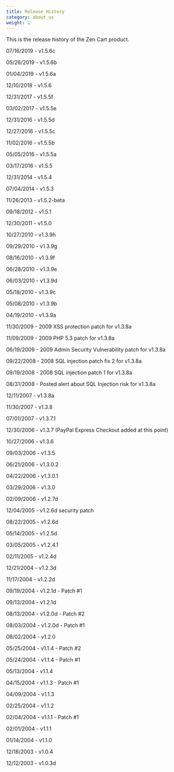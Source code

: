 ```yaml
---
title: Release History
category: about_us
weight: 1
---
```


This is the release history of the Zen Cart product.

07/16/2019 - v1.5.6c

05/26/2019 - v1.5.6b

01/04/2019 - v1.5.6a

12/10/2018 - v1.5.6

12/31/2017 - v1.5.5f

03/02/2017 - v1.5.5e

12/31/2016 - v1.5.5d

12/27/2016 - v1.5.5c

11/02/2016 - v1.5.5b

05/05/2016 - v1.5.5a

03/17/2016 - v1.5.5

12/31/2014 - v1.5.4

07/04/2014 - v1.5.3

11/26/2013 - v1.5.2-beta

09/18/2012 - v1.5.1

12/30/2011 - v1.5.0

10/27/2010 - v1.3.9h

09/29/2010 - v1.3.9g

08/16/2010 - v1.3.9f

06/28/2010 - v1.3.9e

06/03/2010 - v1.3.9d

05/18/2010 - v1.3.9c

05/08/2010 - v1.3.9b

04/19/2010 - v1.3.9a

11/30/2009 - 2009 XSS protection patch for v1.3.8a

11/09/2009 - 2009 PHP 5.3 patch for v1.3.8a

06/19/2009 - 2009 Admin Security Vulnerability patch for v1.3.8a

09/22/2008 - 2008 SQL injection patch fix 2 for v1.3.8a

09/19/2008 - 2008 SQL injection patch 1 for v1.3.8a

08/31/2008 - Posted alert about SQL Injection risk for v1.3.8a

12/11/2007 - v1.3.8a

11/30/2007 - v1.3.8

07/01/2007 - v1.3.7.1

12/30/2006 - v1.3.7 (PayPal Express Checkout added at this point)

10/27/2006 - v1.3.6

09/03/2006 - v1.3.5

06/21/2006 - v1.3.0.2

04/22/2006 - v1.3.0.1

03/29/2006 - v1.3.0

02/09/2006 - v1.2.7d

12/04/2005 - v1.2.6d security patch

08/22/2005 - v1.2.6d

05/14/2005 - v1.2.5d

03/05/2005 - v1.2.4.1

02/11/2005 - v1.2.4d

12/21/2004 - v1.2.3d

11/17/2004 - v1.2.2d

09/19/2004 - v1.2.1d - Patch #1

09/13/2004 - v1.2.1d

08/13/2004 - v1.2.0d - Patch #2

08/03/2004 - v1.2.0d - Patch #1

08/02/2004 - v1.2.0

05/25/2004 - v1.1.4 - Patch #2

05/24/2004 - v1.1.4 - Patch #1

05/13/2004 - v1.1.4

04/15/2004 - v1.1.3 - Patch #1

04/09/2004 - v1.1.3

02/25/2004 - v1.1.2

02/04/2004 - v1.1.1 - Patch #1

02/01/2004 - v1.1.1

01/14/2004 - v1.1.0

12/18/2003 - v1.0.4

12/12/2003 - v1.0.3d
